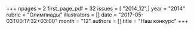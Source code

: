 +++
npages = 2
first_page_pdf = 32
issues = [ "2014_12",]
year = "2014"
rubric = "Олимпиады"
illustrators = []
date = "2017-05-03T00:17:32+03:00"
month = "12"
authors = []
title = "Наш конкурс"
+++
